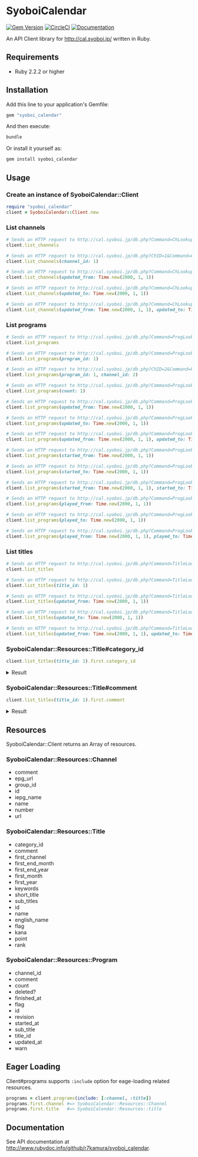 # SyoboiCalendar

[![Gem Version](https://badge.fury.io/rb/syoboi_calendar.svg)](https://rubygems.org/gems/syoboi_calendar)
[![CircleCI](https://img.shields.io/circleci/project/r7kamura/syoboi_calendar.svg)](https://circleci.com/gh/r7kamura/syoboi_calendar)
[![Documentation](http://img.shields.io/badge/docs-rdoc.info-blue.svg)](http://www.rubydoc.info/github/r7kamura/syoboi_calendar)

An API Client library for http://cal.syoboi.jp/ written in Ruby.

## Requirements

- Ruby 2.2.2 or higher

## Installation

Add this line to your application's Gemfile:

```ruby
gem "syoboi_calendar"
```

And then execute:

```bash
bundle
```

Or install it yourself as:

```bash
gem install syoboi_calendar
```

## Usage

### Create an instance of SyoboiCalendar::Client

```ruby
require "syoboi_calendar"
client = SyoboiCalendar::Client.new
```

### List channels

```ruby
# Sends an HTTP request to http://cal.syoboi.jp/db.php?Command=ChLookup
client.list_channels

# Sends an HTTP request to http://cal.syoboi.jp/db.php?ChID=1&Command=ChLookup
client.list_channels(channel_id: 1)

# Sends an HTTP request to http://cal.syoboi.jp/db.php?Command=ChLookup&LastUpdate=20000101_000000-
client.list_channels(updated_from: Time.new(2000, 1, 1))

# Sends an HTTP request to http://cal.syoboi.jp/db.php?Command=ChLookup&LastUpdate=-20000101_000000
client.list_channels(updated_to: Time.new(2000, 1, 1))

# Sends an HTTP request to http://cal.syoboi.jp/db.php?Command=ChLookup&LastUpdate=20000101_000000-20000201_000000
client.list_channels(updated_from: Time.new(2000, 1, 1), updated_to: Time.new(2000, 2, 1))
```

### List programs

```ruby
# Sends an HTTP request to http://cal.syoboi.jp/db.php?Command=ProgLookup&JOIN=SubTitles
client.list_programs

# Sends an HTTP request to http://cal.syoboi.jp/db.php?Command=ProgLookup&JOIN=SubTitles&PID=1
client.list_programs(program_id: 1)

# Sends an HTTP request to http://cal.syoboi.jp/db.php?ChID=2&Command=ProgLookup&JOIN=SubTitles&PID=1
client.list_programs(program_id: 1, channel_id: 2)

# Sends an HTTP request to http://cal.syoboi.jp/db.php?Command=ProgLookup&Count=1&JOIN=SubTitles
client.list_programs(count: 1)

# Sends an HTTP request to http://cal.syoboi.jp/db.php?Command=ProgLookup&JOIN=SubTitles&LastUpdate=20000101_000000-
client.list_programs(updated_from: Time.new(2000, 1, 1))

# Sends an HTTP request to http://cal.syoboi.jp/db.php?Command=ProgLookup&JOIN=SubTitles&LastUpdate=-20000101_000000
client.list_programs(updated_to: Time.new(2000, 1, 1))

# Sends an HTTP request to http://cal.syoboi.jp/db.php?Command=ProgLookup&JOIN=SubTitles&LastUpdate=20000101_000000-20000201_000000
client.list_programs(updated_from: Time.new(2000, 1, 1), updated_to: Time.new(2000, 2, 1))

# Sends an HTTP request to http://cal.syoboi.jp/db.php?Command=ProgLookup&JOIN=SubTitles&StTime=20000101_000000-
client.list_programs(started_from: Time.new(2000, 1, 1))

# Sends an HTTP request to http://cal.syoboi.jp/db.php?Command=ProgLookup&JOIN=SubTitles&StTime=-20000101_000000
client.list_programs(started_to: Time.new(2000, 1, 1))

# Sends an HTTP request to http://cal.syoboi.jp/db.php?Command=ProgLookup&JOIN=SubTitles&StTime=20000101_000000-20000201_000000
client.list_programs(started_from: Time.new(2000, 1, 1), started_to: Time.new(2000, 2, 1))

# Sends an HTTP request to http://cal.syoboi.jp/db.php?Command=ProgLookup&JOIN=SubTitles&Range=20000101_000000-
client.list_programs(played_from: Time.new(2000, 1, 1))

# Sends an HTTP request to http://cal.syoboi.jp/db.php?Command=ProgLookup&JOIN=SubTitles&Range=-20000101_000000
client.list_programs(played_to: Time.new(2000, 1, 1))

# Sends an HTTP request to http://cal.syoboi.jp/db.php?Command=ProgLookup&JOIN=SubTitles&Range=20000101_000000-20000201_000000
client.list_programs(played_from: Time.new(2000, 1, 1), played_to: Time.new(2000, 2, 1))
```

### List titles

```ruby
# Sends an HTTP request to http://cal.syoboi.jp/db.php?Command=TitleLookup
client.list_titles

# Sends an HTTP request to http://cal.syoboi.jp/db.php?Command=TitleLookup&TID=1
client.list_titles(title_id: 1)

# Sends an HTTP request to http://cal.syoboi.jp/db.php?Command=TitleLookup&LastUpdate=20000101_000000-
client.list_titles(updated_from: Time.new(2000, 1, 1))

# Sends an HTTP request to http://cal.syoboi.jp/db.php?Command=TitleLookup&LastUpdate=-20000101_000000
client.list_titles(updated_to: Time.new(2000, 1, 1))

# Sends an HTTP request to http://cal.syoboi.jp/db.php?Command=TitleLookup&LastUpdate=20000101_000000-20000201_000000
client.list_titles(updated_from: Time.new(2000, 1, 1), updated_to: Time.new(2000, 2, 1))
```

### SyoboiCalendar::Resources::Title#category_id

```ruby
client.list_titles(title_id: 1).first.category_id
```

<details>
<summary>Result</summary>

```
10
```

</details>

### SyoboiCalendar::Resources::Title#comment

```ruby
client.list_titles(title_id: 1).first.comment
```

<details>
<summary>Result</summary>

```
*リンク
-[[J.C.STAFF http://www.jcstaff.co.jp/sho-sai/maho-shokai/maho-story.htm]]
-[[『魔法遣いに大切なこと』オフィシャルサイト archive://www.yume-mahou.com/]]
*スタッフ
:監督:下田正美
:原作・脚本:山田典枝
:掲載:月刊コミックドラゴン(角川書店)
:キャラクター原案:よしづきくみち
:キャラクターデザイン:千葉道徳
:総作画監督:川崎恵子
:コンセプト・ワークス:横田耕三、幡池裕行
:美術監督:西川淳一郎
:色彩設定:石田美由紀
:撮影監督:秋元央
:編集:西山茂(タバック)
:音響監督:田中英行(オーディオ・タナカ)
:音楽:羽毛田丈史
:音楽プロデューサー:廣井紀彦(パイオニアLDC)
:音楽ディレクター:和田亨(キックアップ)
:音楽協力:テレビ朝日ミュージック
:録音調整:小原吉男
:音響効果:今野康之(スワラプロ)
:選曲:神保直史
:録音助手:国分政嗣
:録音スタジオ:タバック
:音響制作:オーディオ・タナカ
:キャスティング協力:好永伸恵
:ポストプロダクション:東京現像所
:広報:小出わかな(テレビ朝日)
:宣伝プロデュース:小林　剛(角川大映)、飯田尚史(パイオニアLDC)
:アシスタントプロデューサー:佐々木美和(パイオニアLDC)
:プロデューサー:清水俊(角川大映)、藤田敏(角川大映)、河野勝(テレビ朝日)、松田章男(パイオニアLDC)
:アニメーションプロデューサー:新崎力也(Viewworks)、松倉友二(J.C.STAFF)
:企画:角川大映、テレビ朝日、パイオニアLDC、東北新社、電通、日販、角川書店
:アニメーション制作:ヴューワークス、J.C.STAFF
:制作:魔法局、テレビ朝日
*キャスト
:菊池ユメ:宮﨑あおい
:小山田雅美:諏訪部順一
:ケラ(加藤剛):飯田浩志
:アンジェラ:渡辺明乃
:遠藤耕三:中博史
:古崎力哉:清川元夢
:森川瑠奈:石毛佐和
:ギンプン:辻谷耕史
:ミリンダ:平松晶子
*オープニング 「風の花」
:作詞・作曲:おのまきこ
:編曲:清水信之
:歌:花＊花
*エンディング 「UNDER THE BLUE SKY」
:作詞:田岡美樹
:作曲・編曲:市川裕一
:編曲:羽毛田丈史
:歌:the Indigo
```

</details>

## Resources

SyoboiCalendar::Client returns an Array of resources.

### SyoboiCalendar::Resources::Channel

- comment
- epg_url
- group_id
- id
- iepg_name
- name
- number
- url


### SyoboiCalendar::Resources::Title

- category_id
- comment
- first_channel
- first_end_month
- first_end_year
- first_month
- first_year
- keywords
- short_title
- sub_titles
- id
- name
- english_name
- flag
- kana
- point
- rank

### SyoboiCalendar::Resources::Program

- channel_id
- comment
- count
- deleted?
- finished_at
- flag
- id
- revision
- started_at
- sub_title
- title_id
- updated_at
- warn

## Eager Loading

Client#programs supports `:include` option for eage-loading related resources.

```ruby
programs = client.programs(include: [:channel, :title])
programs.first.channel #=> SyoboiCalendar::Resources::Channel
programs.first.title   #=> SyoboiCalendar::Resources::title
```

## Documentation

See API documentation at http://www.rubydoc.info/github/r7kamura/syoboi_calendar.
